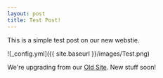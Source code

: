 ```yaml
---
layout: post
title: Test Post!
---
```


This is a simple test post on our new webstie. 

![_config.yml]({{ site.baseurl }}/images/Test.png)

We're upgrading from our [Old Site](bunkeyinteractive.blogspot.com). New stuff soon!